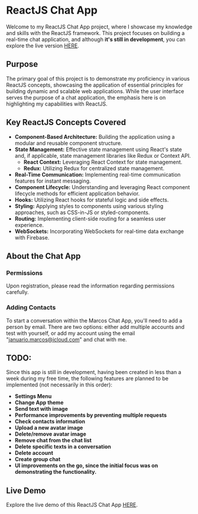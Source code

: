 # ReactJS Chat App
Welcome to my ReactJS Chat App project, where I showcase my knowledge and skills with the ReactJS framework.
This project focuses on building a real-time chat application, and although **it's still in development**, you can explore
the live version [HERE](https://marcos-chat-ca0e1.web.app/).

## Purpose
The primary goal of this project is to demonstrate my proficiency in various ReactJS concepts,
showcasing the application of essential principles for building dynamic and scalable web applications.
While the user interface serves the purpose of a chat application, the emphasis here is on highlighting my capabilities with ReactJS.

## Key ReactJS Concepts Covered
* **Component-Based Architecture:** Building the application using a modular and reusable component structure.
* **State Management:** Effective state management using React's state and, if applicable, state management libraries like Redux or Context API.
    - **React Context:** Leveraging React Context for state management.
    - **Redux:** Utilizing Redux for centralized state management.
* **Real-Time Communication:** Implementing real-time communication features for instant messaging.
* **Component Lifecycle:** Understanding and leveraging React component lifecycle methods for efficient application behavior.
* **Hooks:** Utilizing React hooks for stateful logic and side effects.
* **Styling:** Applying styles to components using various styling approaches, such as CSS-in-JS or styled-components.
* **Routing:** Implementing client-side routing for a seamless user experience.
* **WebSockets:** Incorporating WebSockets for real-time data exchange with Firebase.


## About the Chat App
### Permissions
Upon registration, please read the information regarding permissions carefully.

### Adding Contacts
To start a conversation within the Marcos Chat App, you'll need to add a person by email. There are two options: either add multiple accounts and test with yourself, or add my account using the email "januario.marcos@icloud.com" and chat with me.

## TODO:
Since this app is still in development, having been created in less than a week during my free time,
the following features are planned to be implemented (not necessarily in this order):

- **Settings Menu**
- **Change App theme**
- **Send text with image**
- **Performance improvements by preventing multiple requests**
- **Check contacts information**
- **Upload a new avatar image**
- **Delete/remove avatar image**
- **Remove chat from the chat list**
- **Delete specific texts in a conversation**
- **Delete account**
- **Create group chat**
- **UI improvements on the go, since the initial focus was on demonstrating the functionality.**

## Live Demo
Explore the live demo of this ReactJS Chat App [HERE](https://marcos-chat-ca0e1.web.app/).
